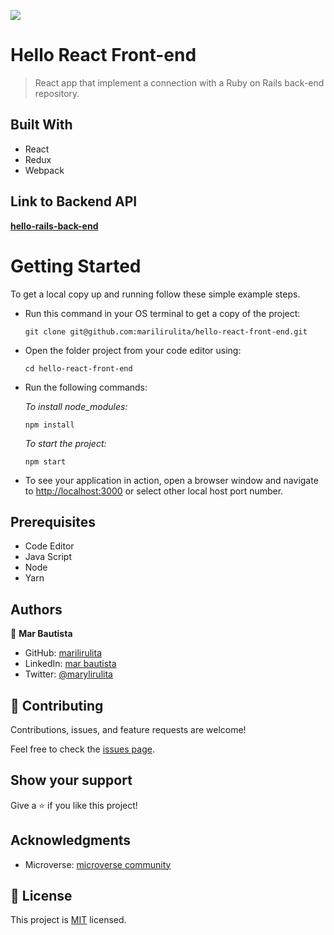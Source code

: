 ![](https://img.shields.io/badge/Microverse-salmon)

# Hello React Front-end

> React app that implement a connection with a Ruby on Rails back-end repository.

## Built With

- React
- Redux
- Webpack

## Link to Backend API

**[hello-rails-back-end](https://github.com/marilirulita/hello-rails-back-end)**

# Getting Started

To get a local copy up and running follow these simple example steps.

- Run this command in your OS terminal to get a copy of the project:

  ```
  git clone git@github.com:marilirulita/hello-react-front-end.git
  ```

- Open the folder project from your code editor using:

  ```
  cd hello-react-front-end
  ```

- Run the following commands:

  *To install node_modules:*

  ```
  npm install
  ```
  
  *To start the project:*

  ```
  npm start
  ```

- To see your application in action, open a browser window and navigate to <http://localhost:3000> or select other local host port number.

## Prerequisites

- Code Editor
- Java Script
- Node
- Yarn

## Authors

👤 **Mar Bautista**

- GitHub: [marilirulita](https://github.com/marilirulita)
- LinkedIn: [mar bautista](https://www.linkedin.com/in/marbautista/)
- Twitter: [@marylirulita](https://twitter.com/marylirulita)

## 🤝 Contributing

Contributions, issues, and feature requests are welcome!

Feel free to check the [issues page](../../issues/).

## Show your support

 Give a ⭐️ if you like this project!

## Acknowledgments

- Microverse: [microverse community](https://github.com/microverseinc)

## 📝 License

 This project is [MIT](./LICENSE) licensed.
